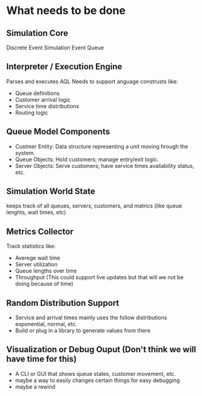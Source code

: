 # What needs to be done

## Simulation Core
Discrete Event Simulation
Event Queue

## Interpreter / Execution Engine
Parses and executes AQL
Needs to support anguage construsts like:
* Queue definitions
* Customer arrival logic
* Service time distributions
* Routing logic

## Queue Model Components
* Custmer Entity: Data structure representing a unit moving hrough the system.
* Queue Objects: Hold customers; manage entry/exit logic.
* Server Objects: Serve customers; have service times avaliability status, etc.

## Simulation World State
keeps track of all queues, servers, customers, and matrics (like queue lenghts, wait times, etc)

## Metrics Collector
Track statistics like:
* Averege wait time
* Server utilization
* Queue lengths over time
* Throughput
(This could support live updates but that will we not be doing because of time)

## Random Distribution Support
* Service and arrival times mainly uses the follow distributions exponential, normal, etc.
* Build or plug in a library to generate values from there

## Visualization or Debug Ouput (Don't think we will have time for this)
* A CLI or GUI that shows queue states, customer movement, etc.
* maybe a way to easily changes certain things for easy debugging
* maybe a rewind